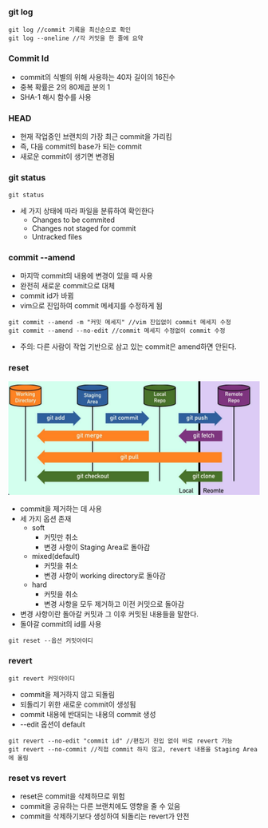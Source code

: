 ### git log
    git log //commit 기록을 최신순으로 확인
    git log --oneline //각 커밋을 한 줄에 요약

### Commit Id
- commit의 식별의 위해 사용하는 40자 길이의 16진수
- 중복 확률은 2의 80제곱 분의 1
- SHA-1 해시 함수를 사용

### HEAD
- 현재 작업중인 브랜치의 가장 최근 commit을 가리킴
- 즉, 다음 commit의 base가 되는 commit
- 새로운 commit이 생기면 변경됨

### git status
    git status
- 세 가지 상태에 따라 파일을 분류하여 확인한다
    + Changes to be commited
    + Changes not staged for commit
    + Untracked files

### commit --amend
- 마지막 commit의 내용에 변경이 있을 때 사용
- 완전히 새로운 commit으로 대체
- commit id가 바뀜
- vim으로 진입하여 commit 메세지를 수정하게 됨
```
git commit --amend -m "커밋 메세지" //vim 진입없이 commit 메세지 수정
git commit --amend --no-edit //commit 메세지 수정없이 commit 수정
```
- 주의: 다른 사람이 작업 기반으로 삼고 있는 commit은 amend하면 안된다.

### reset
![alt text](image.png)
- commit을 제거하는 데 사용
- 세 가지 옵션 존재
    + soft
        * 커밋만 취소
        * 변경 사항이 Staging Area로 돌아감
    + mixed(default)
        * 커밋을 취소
        * 변경 사항이 working directory로 돌아감
    + hard
        * 커밋을 취소
        * 변경 사항을 모두 제거하고 이전 커밋으로 돌아감
- 변경 사항이란 돌아갈 커밋과 그 이후 커밋된 내용들을 말한다.
- 돌아갈 commit의 id를 사용
```
git reset --옵션 커밋아이디
```

### revert
    git revert 커밋아이디
- commit을 제거하지 않고 되돌림
- 되돌리기 위한 새로운 commit이 생성됨
- commit 내용에 반대되는 내용의 commit 생성
- --edit 옵션이 default
```
git revert --no-edit "commit id" //편집기 진입 없이 바로 revert 가능
git revert --no-commit //직접 commit 하지 않고, revert 내용을 Staging Area에 올림
```
### reset vs revert
- reset은 commit을 삭제하므로 위험
- commit을 공유하는 다른 브랜치에도 영향을 줄 수 있음
- commit을 삭제하기보다 생성하여 되돌리는 revert가 안전